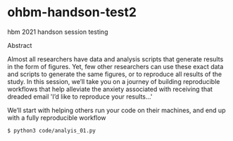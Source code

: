 # ohbm-handson-test2
hbm 2021 handson session testing

Abstract

Almost all researchers have data and analysis scripts that generate results in the form of figures. Yet, few other researchers can use these exact data and scripts to generate the same figures, or to reproduce all results of the study. In this session, we’ll take you on a journey of building reproducible workflows that help alleviate the anxiety associated with receiving that dreaded email 'I’d like to reproduce your results...'

We’ll start with helping others run your code on their machines, and end up with a fully reproducible workflow

```
$ python3 code/analyis_01.py

```
